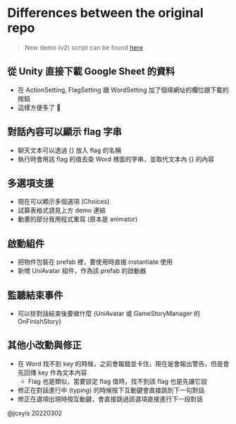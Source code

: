 # Differences between the original repo

> New demo (v2) script can be found [here](https://docs.google.com/spreadsheets/d/1oB2HXQk431cSjQhKUycwlZqBkFeKDjdaRFOy_vxZAyM/edit?usp=sharing)

## 從 Unity 直接下載 Google Sheet 的資料
- 在 ActionSetting, FlagSetting 跟 WordSetting 加了個填網址的欄位跟下載的按鈕
- 這樣方便多了 :100:

## 對話內容可以顯示 flag 字串
- 聊天文本可以透過 {} 放入 flag 的名稱
- 執行時會用該 flag 的值去查 Word 裡面的字串，並取代文本內 {} 的內容

## 多選項支援
- 現在可以顯示多個選項 (Choices)
- 試算表格式請見上方 demo 連結
- 動畫的部分我用程式重寫 (原本是 animator)

## 啟動組件
- 把物件包裝在 prefab 裡，要使用時直接 instantiate 使用
- 新增 UniAvatar 組件，作為該 prefab 的啟動器

## 監聽結束事件
- 可以掛對話結束後要做什麼 (UniAvatar 或 GameStoryManager 的 OnFinishStory)

## 其他小改動與修正
- 在 Word 找不到 key 的時候，之前會報錯並卡住，現在是會報出警告，但是會先回傳 key 作為文本內容
    - Flag 也是類似，當要設定 flag 值時，找不到該 flag 也是先讓它設
- 修正在對話進行中 (typing) 的時候按下互動鍵會直接跳到下一句對話
- 修正在選項出現時按互動鍵，會直接跳過該選項直接進行下一段對話


@jcxyis 20220302